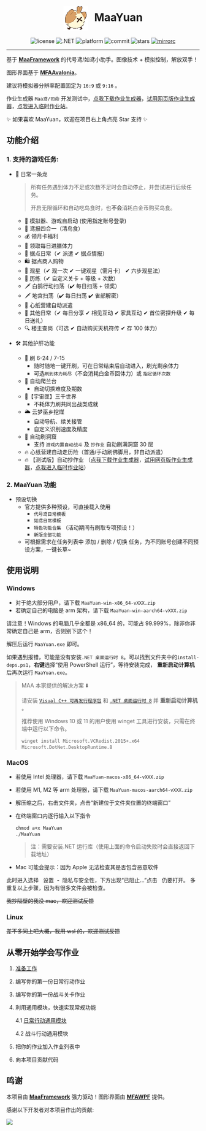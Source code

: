 <!-- markdownlint-disable MD033 MD041 -->

<div align="center">
  <h1>
  <img src="./logo.png" alt="戳一下！" style="vertical-align: middle; margin-right: 10px;">
  MaaYuan
</h1>
  <img alt="license" src="https://img.shields.io/github/license/syoius/MaaYuan">
  <img alt=".NET" src="https://img.shields.io/badge/.NET-≥%208-512BD4?logo=csharp">
  <img alt="platform" src="https://img.shields.io/badge/platform-Windows%20%7C%20Linux%20%7C%20macOS-blueviolet">
  <img alt="commit" src="https://img.shields.io/github/commit-activity/m/syoius/MaaYuan">
  <img alt="stars" src="https://img.shields.io/github/stars/syoius/MaaYuan?style=social">
  <a href="https://mirrorchyan.com/zh/projects" target="_blank"><img alt="mirrorc" src="https://img.shields.io/badge/Mirror%E9%85%B1-%239af3f6?logo=countingworkspro&logoColor=4f46e5"></a>
</div>

---

基于 **[MaaFramework](https://github.com/MaaXYZ/MaaFramework)** 的代号鸢/如鸢小助手。图像技术 + 模拟控制，解放双手！

图形界面基于 **[MFAAvalonia](https://github.com/SweetSmellFox/MFAAvalonia)**。

建议将模拟器分辨率配置固定为 `16:9` 或 `9:16` 。

作业生成器 `Maa鸢/司命` 开发测试中，[点我下载作业生成器](https://github.com/syoius/MaaYuan-SiMing/releases)，[试用网页版作业生成器](https://siming.cruisingcat.top)，[点我进入临时作业站](https://td3nqr3477.feishu.cn/base/BtwRb6yvxaRAsis3uVCccLVKnWg?table=tbl6DolUZQaGOMIb&view=vew54wfNwm)。

✨ 如果喜欢 MaaYuan，欢迎在项目右上角点亮 Star 支持 ✨

## 功能介绍

### 1. 支持的游戏任务:

- 🌿 日常一条龙

  > 所有任务遇到体力不足或次数不足时会自动停止，并尝试进行后续任务。
  >
  > 开启无限循环和自动吃鸟食时，也**不会**消耗白金币购买鸟食。

  - 🚀 模拟器、游戏自启动 (使用指定账号登录)
  - 📜 鸢报四合一（清鸟食）
  - 💰 领月卡福利
  - 🍚 领取每日进膳体力
  - 🏯 据点日常（✔ 派遣 ✔ 据点情报）
  - 🛍️ 据点商人购物
  - 🔮 观星（✔ 观一次 ✔ 一键观星（需月卡） ✔ 六步观星法）
  - 🏮 历练（✔ 自定义关卡 + 等级 + 次数）
  - 🗡 白鹄行动扫荡（✔ 每日扫荡 + 领奖）
  - 🗡 地宫扫荡（✔ 每日扫荡 ✔ 雀部解密）
  - 🔨 心纸营建自动派遣
  - 🔶 其他日常（✔ 每日分享 ✔ 相见互动 ✔ 家具互动 ✔ 首位密探升级 ✔ 每日送礼）
  - 🔍 楼主查岗（可选 ✔ 自动购买天机符传 ✔ 存 100 体力）

- 🛠 其他护肝功能

  - 🔄 刷 6-24 / 7-15
    - 随时随地一键开刷，可在日常结束后自动进入，刷光剩余体力
    - 可选`刷到体力耗尽`（不会消耗白金币回体力）或 `指定循环次数`
  - 🌺 自动爬兰台
    - 自动切换难度及期数
  - 🔄【宇宙匣】三千世界
    - 不耗体力刷共同出战类成就
  - 🌥️ 云梦巫乡挖煤
    - 自动导航、续关接管
    - 自定义识别速度及精度
  - 🔄 自动刷洞窟
    - 支持 `游戏内置自动战斗` 及 `抄作业` 自动刷满洞窟 30 层
  - 🔥 心纸营建自动走历险（首通/手动刷佛脚用，非自动派遣）
  - 🔥 【测试版】自动抄作业 （[点我下载作业生成器](https://github.com/syoius/MaaYuan-SiMing/releases)，[试用网页版作业生成器](https://siming.cruisingcat.top)，[点我进入临时作业站](https://td3nqr3477.feishu.cn/base/BtwRb6yvxaRAsis3uVCccLVKnWg?table=tbl6DolUZQaGOMIb&view=vew54wfNwm)）

### 2. MaaYuan 功能

- 预设切换
  - 官方提供多种预设，可直接载入使用
    - `代号鸢日常模板`
    - `如鸢日常模板`
    - `特色功能合集` （活动期间有刷取专项预设！）
    - `新版全部功能`
  - 可根据需求在任务列表中 添加 / 删除 / 切换 任务，为不同账号创建不同预设方案，一键长草~

## 使用说明

### Windows

- 对于绝大部分用户，请下载 `MaaYuan-win-x86_64-vXXX.zip`
- 若确定自己的电脑是 arm 架构，请下载 `MaaYuan-win-aarch64-vXXX.zip`

请注意！Windows 的电脑几乎全都是 x86_64 的，可能占 99.999%，除非你非常确定自己是 arm，否则别下这个！

解压后运行 `MaaYuan.exe` 即可。

如果遇到报错，可能是没有安装`.NET 桌面运行时 8`。可以找到文件夹中的`install-deps.ps1`，**右键**选择“使用 PowerShell 运行”，等待安装完成， **重新启动计算机** 后再次运行 `MaaYuan.exe`。

> MAA 本家提供的解决方案 ⬇️
>
> 请安装 [`Visual C++ 可再发行程序包`](https://aka.ms/vs/17/release/vc_redist.x64.exe) 和 [`.NET 桌面运行时 8`](https://dotnet.microsoft.com/en-us/download/dotnet/8.0#:~:text=Binaries-,Windows,-x64) 并 **重新启动计算机** 。
>
> 推荐使用 Windows 10 或 11 的用户使用 winget 工具进行安装，只需在终端中运行以下命令。
>
> ```
> winget install Microsoft.VCRedist.2015+.x64 Microsoft.DotNet.DesktopRuntime.8
> ```

### MacOS

- 若使用 Intel 处理器，请下载 `MaaYuan-macos-x86_64-vXXX.zip`
- 若使用 M1, M2 等 arm 处理器，请下载 `MaaYuan-macos-aarch64-vXXX.zip`
- 解压缩之后，右击文件夹，点击“新建位于文件夹位置的终端窗口”
- 在终端窗口内逐行输入以下指令

  ```
  chmod a+x MaaYuan
  ./MaaYuan
  ```

  > 注：需要安装.NET 运行库（使用上面的命令启动失败时会直接返回下载地址）

- Mac 可能会提示：因为 Apple 无法检查其是否包含恶意软件

此时进入选择   设置  -  隐私与安全性，下方出现“已阻止…”点击   仍要打开。
多重复以上步骤，因为有很多文件会被检查。

~~我抄隔壁的我没 mac，欢迎测试反馈~~

### Linux

~~差不多同上吧大概，我用 wsl 的，欢迎测试反馈~~

## 从零开始学会写作业

1. [准备工作](./docs/1.1-准备工作.md)
2. 编写你的第一份日常行动作业
3. 编写你的第一份战斗关卡作业
4. 利用通用模块，快速实现常规功能

   4.1 [日常行动通用模块](./docs/4.1-日常行动通用模块.md)

   4.2 战斗行动通用模块

5. 把你的作业加入作业列表中
6. 向本项目贡献代码

## 鸣谢

本项目由 **[MaaFramework](https://github.com/MaaXYZ/MaaFramework)** 强力驱动！图形界面由 **[MFAWPF](https://github.com/SweetSmellFox/MFAWPF)** 提供。

感谢以下开发者对本项目作出的贡献:

<a href="https://github.com/syoius/MaaYuan/graphs/contributors">
  <img src="https://contrib.rocks/image?repo=syoius/MaaYuan&max=1000&columns=15&anon=1" />
</a>
